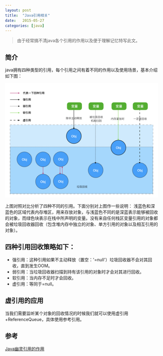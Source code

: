 ```yaml
---
layout: post
title:  "Java引用相关"
date:   2015-05-27
categories: [java]
---
```


> 由于经常搞不清java各个引用的作用以及便于理解记忆特写此文。

## 简介

java拥有四种类型的引用，每个引用之间有着不同的作用以及使用场景，基本介绍如下图：

![](/static/img/posts/java_referenced.jpg)

上图对照对比分析了四种不同的引用。下面分别对上图作一些说明：
浅蓝色和深蓝色的区域代表内存堆区，用来存放对象，与浅蓝色不同的是深蓝表示能够被回收的对象，而绿色块表示在栈中所声明的变量。没有来自任何栈区变量引用的对象都会被垃圾回收器回收（包含堆内存中独立的对象、单方引用的对象以及相互引用的对象）。

## 四种引用回收策略如下：

- 强引用：这种引用如果不主动释放（置空：'=null'）垃圾回收器不会对其回收，直到发生OOM。
- 弱引用：当垃圾回收器扫描到持有该引用的对象时才会对其进行回收。
- 软引用：当内存不足时才会回收。
- 虚引用：等同于=null。

## 虚引用的应用

当我们需要监听某个对象的回收情况的时候我们就可以使用虚引用+ReferenceQueue，具体使用参考引用。

## 参考

[Java幽灵引用的作用](http://blog.csdn.net/imzoer/article/details/8044900)